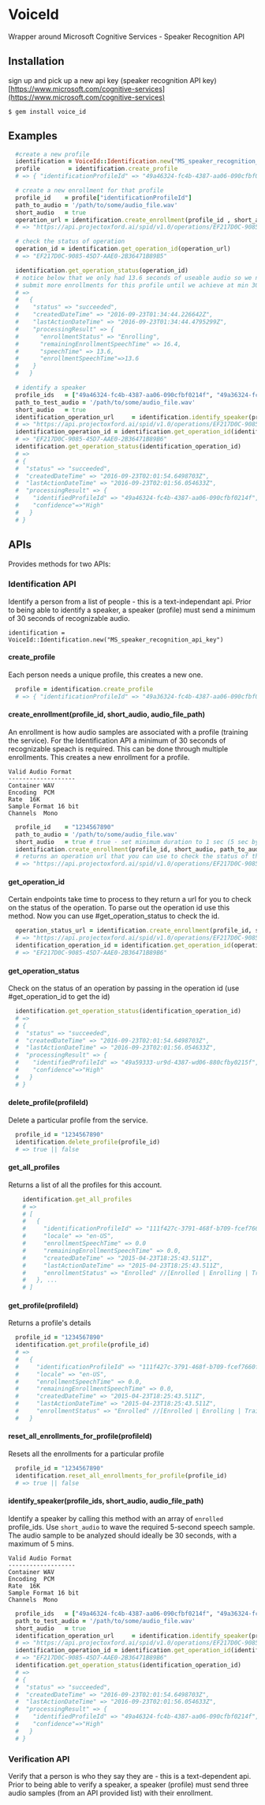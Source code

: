 # VoiceId
  Wrapper around Microsoft Cognitive Services - Speaker Recognition API

## Installation
  sign up and pick up a new api key (speaker recognition API key) 
  [https://www.microsoft.com/cognitive-services](https://www.microsoft.com/cognitive-services)

  ```
  $ gem install voice_id
  ```

## Examples
  

```ruby
  #create a new profile
  identification = VoiceId::Identification.new("MS_speaker_recognition_api_key")
  profile        = identification.create_profile
  # => { "identificationProfileId" => "49a46324-fc4b-4387-aa06-090cfbf0214f" }

  # create a new enrollment for that profile
  profile_id    = profile["identificationProfileId"]
  path_to_audio = '/path/to/some/audio_file.wav'
  short_audio   = true
  operation_url = identification.create_enrollment(profile_id , short_audio, path_to_audio)
  # => "https://api.projectoxford.ai/spid/v1.0/operations/EF217D0C-9085-45D7-AAE0-2B36471B89B5"

  # check the status of operation
  operation_id = identification.get_operation_id(operation_url)
  # => "EF217D0C-9085-45D7-AAE0-2B36471B89B5"

  identification.get_operation_status(operation_id)
  # notice below that we only had 13.6 seconds of useable audio so we need to
  # submit more enrollments for this profile until we achieve at min 30 seconds
  # => 
  #   {
  #    "status" => "succeeded", 
  #    "createdDateTime" => "2016-09-23T01:34:44.226642Z",
  #    "lastActionDateTime" => "2016-09-23T01:34:44.4795299Z",
  #    "processingResult" => {
  #      "enrollmentStatus" => "Enrolling", 
  #      "remainingEnrollmentSpeechTime" => 16.4, 
  #      "speechTime" => 13.6, 
  #      "enrollmentSpeechTime"=>13.6
  #    }
  #   }

  # identify a speaker
  profile_ids   = ["49a46324-fc4b-4387-aa06-090cfbf0214f", "49a36324-fc4b-4387-aa06-091cfbf0216b", ...]
  path_to_test_audio = '/path/to/some/audio_file.wav'
  short_audio   = true
  identification_operation_url     = identification.identify_speaker(profile_ids, short_audio, path_to_test_audio)
  # => "https://api.projectoxford.ai/spid/v1.0/operations/EF217D0C-9085-45D7-AAE0-2B36471B89B6"
  identification_operation_id = identification.get_operation_id(identification_operation_url)
  # => "EF217D0C-9085-45D7-AAE0-2B36471B89B6"
  identification.get_operation_status(identification_operation_id)
  # => 
  # {
  #  "status" => "succeeded", 
  #  "createdDateTime" => "2016-09-23T02:01:54.6498703Z",
  #  "lastActionDateTime" => "2016-09-23T02:01:56.054633Z",
  #  "processingResult" => {
  #    "identifiedProfileId" => "49a46324-fc4b-4387-aa06-090cfbf0214f", 
  #    "confidence"=>"High"
  #   }
  # }
```

## APIs
  Provides methods for two APIs:

### Identification API
Identify a person from a list of people - this is a text-independant api.
Prior to being able to identify a speaker, a speaker (profile) must send a minimum
of 30 seconds of recognizable audio.
```
identification = VoiceId::Identification.new("MS_speaker_recognition_api_key")
```

#### create_profile
Each person needs a unique profile, this creates a new one.
```ruby
  profile = identification.create_profile
  # => { "identificationProfileId" => "49a36324-fc4b-4387-aa06-090cfbf0064f" }
```

#### create_enrollment(profile_id, short_audio, audio_file_path)
An enrollment is how audio samples are associated with a profile (training the service).  For the Identification API a minimum of 30 seconds of recognizable speach is required.  This can be done through multiple enrollments.  This creates a new
enrollment for a profile.

```
Valid Audio Format
-------------------
Container WAV
Encoding  PCM
Rate  16K
Sample Format 16 bit
Channels  Mono
```

```ruby
  profile_id    = "1234567890"
  path_to_audio = '/path/to/some/audio_file.wav'
  short_audio   = true # true - set minimum duration to 1 sec (5 sec by default per enrollment)
  identification.create_enrollment(profile_id, short_audio, path_to_audio)
  # returns an operation url that you can use to check the status of the enrollment
  # => "https://api.projectoxford.ai/spid/v1.0/operations/EF217D0C-9085-45D7-AAE0-2B36471B89B5"
```
#### get_operation_id
Certain endpoints take time to process to they return a url for you to check on the status of the operation.  To parse out the operation id use this method.  Now you can use #get_operation_status to
check the id.
```ruby
  operation_status_url = identification.create_enrollment(profile_id, short_audio, path_to_audio)
  # => "https://api.projectoxford.ai/spid/v1.0/operations/EF217D0C-9085-45D7-AAE0-2B36471B89B5"
  identification_operation_id = identification.get_operation_id(operation_status_url)
  # => "EF217D0C-9085-45D7-AAE0-2B36471B89B6"
```
#### get_operation_status
Check on the status of an operation by passing in the operation id (use #get_operation_id to get the id)
```ruby
  identification.get_operation_status(identification_operation_id)
  # => 
  # {
  #  "status" => "succeeded", 
  #  "createdDateTime" => "2016-09-23T02:01:54.6498703Z",
  #  "lastActionDateTime" => "2016-09-23T02:01:56.054633Z",
  #  "processingResult" => {
  #    "identifiedProfileId" => "49a59333-ur9d-4387-wd06-880cfby0215f", 
  #    "confidence"=>"High"
  #   }
  # }
```

#### delete_profile(profileId)
Delete a particular profile from the service.
```ruby
  profile_id = "1234567890"
  identification.delete_profile(profile_id)
  # => true || false
```

#### get_all_profiles
Returns a list of all the profiles for this account.
```ruby
    identification.get_all_profiles
    # => 
    # [
    #   {
    #     "identificationProfileId" => "111f427c-3791-468f-b709-fcef7660fff9",
    #     "locale" => "en-US",
    #     "enrollmentSpeechTime" => 0.0
    #     "remainingEnrollmentSpeechTime" => 0.0,
    #     "createdDateTime" => "2015-04-23T18:25:43.511Z",
    #     "lastActionDateTime" => "2015-04-23T18:25:43.511Z",
    #     "enrollmentStatus" => "Enrolled" //[Enrolled | Enrolling | Training]
    #   }, ...
    # ]
```

#### get_profile(profileId)
Returns a profile's details
```ruby
  profile_id = "1234567890"
  identification.get_profile(profile_id)
  # =>
  #   {
  #     "identificationProfileId" => "111f427c-3791-468f-b709-fcef7660fff9",
  #     "locale" => "en-US",
  #     "enrollmentSpeechTime" => 0.0,
  #     "remainingEnrollmentSpeechTime" => 0.0,
  #     "createdDateTime" => "2015-04-23T18:25:43.511Z",
  #     "lastActionDateTime" => "2015-04-23T18:25:43.511Z",
  #     "enrollmentStatus" => "Enrolled" //[Enrolled | Enrolling | Training]
  #   }
```

#### reset_all_enrollments_for_profile(profileId)
Resets all the enrollments for a particular profile
```ruby
  profile_id = "1234567890"
  identification.reset_all_enrollments_for_profile(profile_id)
  # => true || false
```

#### identify_speaker(profile_ids, short_audio, audio_file_path)
Identify a speaker by calling this method with an array of `enrolled` profile_ids.
Use ```short_audio``` to wave the required 5-second speech sample.
The audio sample to be analyzed should ideally be 30 seconds, with a maximum of 5 mins.

```
Valid Audio Format
-------------------
Container WAV
Encoding  PCM
Rate  16K
Sample Format 16 bit
Channels  Mono
```

```ruby
  profile_ids   = ["49a46324-fc4b-4387-aa06-090cfbf0214f", "49a36324-fc4b-4387-aa06-091cfbf0216b", ...]
  path_to_test_audio = '/path/to/some/audio_file.wav'
  short_audio   = true
  identification_operation_url     = identification.identify_speaker(profile_ids, short_audio, path_to_test_audio)
  # => "https://api.projectoxford.ai/spid/v1.0/operations/EF217D0C-9085-45D7-AAE0-2B36471B89B6"
  identification_operation_id = identification.get_operation_id(identification_operation_url)
  # => "EF217D0C-9085-45D7-AAE0-2B36471B89B6"
  identification.get_operation_status(identification_operation_id)
  # => 
  # {
  #  "status" => "succeeded", 
  #  "createdDateTime" => "2016-09-23T02:01:54.6498703Z",
  #  "lastActionDateTime" => "2016-09-23T02:01:56.054633Z",
  #  "processingResult" => {
  #    "identifiedProfileId" => "49a46324-fc4b-4387-aa06-090cfbf0214f", 
  #    "confidence"=>"High"
  #   }
  # }
``` 

### Verification API
Verify that a person is who they say they are - this is a text-dependent api.
Prior to being able to verify a speaker, a speaker (profile) must send three audio samples (from an API provided list) with their enrollment.


